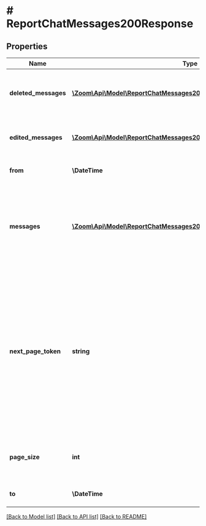 # # ReportChatMessages200Response

## Properties

Name | Type | Description | Notes
------------ | ------------- | ------------- | -------------
**deleted_messages** | [**\Zoom\Api\Model\ReportChatMessages200ResponseDeletedMessagesInner[]**](ReportChatMessages200ResponseDeletedMessagesInner.md) | An array containing deleted chat messages information. | [optional]
**edited_messages** | [**\Zoom\Api\Model\ReportChatMessages200ResponseEditedMessagesInner[]**](ReportChatMessages200ResponseEditedMessagesInner.md) | An array containing edited chat message information. | [optional]
**from** | **\DateTime** | The query&#39;s start date. | [optional]
**messages** | [**\Zoom\Api\Model\ReportChatMessages200ResponseMessagesInner[]**](ReportChatMessages200ResponseMessagesInner.md) | An array containing chat message information.  **Note:** The &#x60;page_size&#x60; parameter only works for messages. | [optional]
**next_page_token** | **string** | The next page token is used to paginate through large result sets. A next page token will be returned whenever the set of the available result list exceeds the page size. The expiration period is 15 minutes. | [optional]
**page_size** | **int** | The amount of records returned within a single API call. | [optional] [default to 30]
**to** | **\DateTime** | The query&#39;s end date. | [optional]

[[Back to Model list]](../../README.md#models) [[Back to API list]](../../README.md#endpoints) [[Back to README]](../../README.md)
